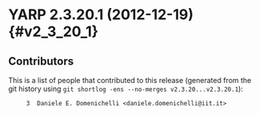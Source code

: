 YARP 2.3.20.1 (2012-12-19)                                          {#v2_3_20_1}
==========================

Contributors
------------

This is a list of people that contributed to this release (generated from the
git history using `git shortlog -ens --no-merges v2.3.20...v2.3.20.1`):

```
     3	Daniele E. Domenichelli <daniele.domenichelli@iit.it>
```
